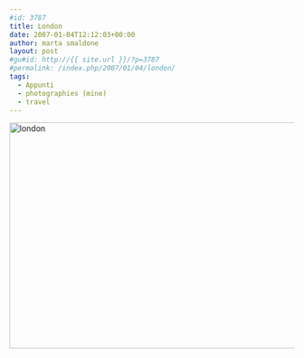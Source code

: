 ```yaml
---
#id: 3787
title: London
date: 2007-01-04T12:12:03+00:00
author: marta smaldone
layout: post
#gu#id: http://{{ site.url }}/?p=3787
#permalink: /index.php/2007/01/04/london/
tags:
  - Appunti
  - photographies (mine)
  - travel
---
```

<img class="aligncenter wp-image-3788" src="{{ site.url }}/images/uploads/2016/10/london.jpg" alt="london" width="600" height="400" srcset="{{ site.url }}/images/uploads/2016/10/london.jpg 675w, {{ site.url }}/images/uploads/2016/10/london-300x200.jpg 300w, {{ site.url }}/images/uploads/2016/10/london-330x220.jpg 330w" sizes="(max-width: 600px) 100vw, 600px" />